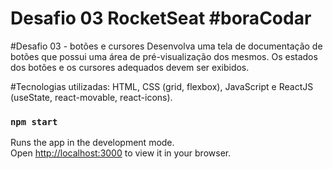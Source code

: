 # Desafio 03 RocketSeat #boraCodar

#Desafio 03 - botões e cursores
Desenvolva uma tela de documentação de botões que possui uma área de pré-visualização dos mesmos. Os estados dos botões e os cursores adequados devem ser exibidos.

#Tecnologias utilizadas: HTML, CSS (grid, flexbox), JavaScript e ReactJS (useState, react-movable, react-icons).


### `npm start`

Runs the app in the development mode.\
Open [http://localhost:3000](http://localhost:3000) to view it in your browser.

